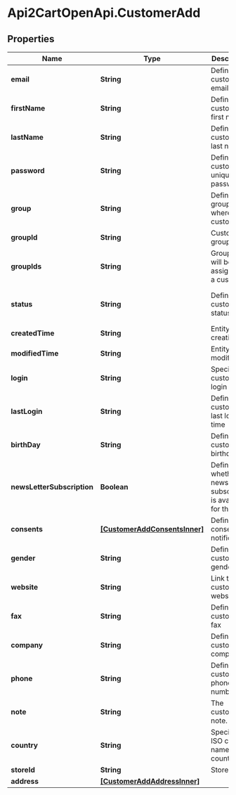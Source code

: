 # Api2CartOpenApi.CustomerAdd

## Properties

Name | Type | Description | Notes
------------ | ------------- | ------------- | -------------
**email** | **String** | Defines customer&#39;s email | 
**firstName** | **String** | Defines customer&#39;s first name | [optional] 
**lastName** | **String** | Defines customer&#39;s last name | [optional] 
**password** | **String** | Defines customer&#39;s unique password | [optional] 
**group** | **String** | Defines the group where the customer | [optional] 
**groupId** | **String** | Customer group_id | [optional] 
**groupIds** | **String** | Groups that will be assigned to a customer | [optional] 
**status** | **String** | Defines customer&#39;s status | [optional] [default to &#39;enabled&#39;]
**createdTime** | **String** | Entity&#39;s date creation | [optional] 
**modifiedTime** | **String** | Entity&#39;s date modification | [optional] 
**login** | **String** | Specifies customer&#39;s login name | [optional] 
**lastLogin** | **String** | Defines customer&#39;s last login time | [optional] 
**birthDay** | **String** | Defines customer&#39;s birthday | [optional] 
**newsLetterSubscription** | **Boolean** | Defines whether the newsletter subscription is available for the user | [optional] 
**consents** | [**[CustomerAddConsentsInner]**](CustomerAddConsentsInner.md) | Defines consents to notifications | [optional] 
**gender** | **String** | Defines customer&#39;s gender | [optional] 
**website** | **String** | Link to customer website | [optional] 
**fax** | **String** | Defines customer&#39;s fax | [optional] 
**company** | **String** | Defines customer&#39;s company | [optional] 
**phone** | **String** | Defines customer&#39;s phone number | [optional] 
**note** | **String** | The customer note. | [optional] 
**country** | **String** | Specifies ISO code or name of country | [optional] 
**storeId** | **String** | Store Id | [optional] 
**address** | [**[CustomerAddAddressInner]**](CustomerAddAddressInner.md) |  | [optional] 


